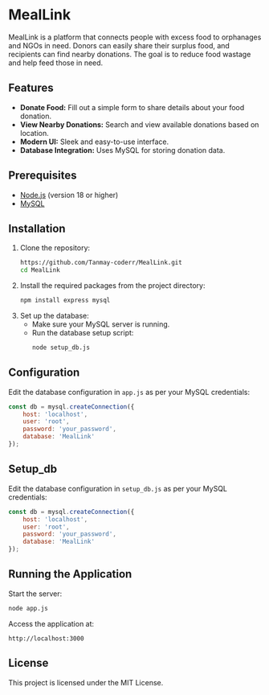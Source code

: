 # MealLink

MealLink is a platform that connects people with excess food to orphanages and NGOs in need. Donors can easily share their surplus food, and recipients can find nearby donations. The goal is to reduce food wastage and help feed those in need.

## Features

- **Donate Food:** Fill out a simple form to share details about your food donation.
- **View Nearby Donations:** Search and view available donations based on location.
- **Modern UI:** Sleek and easy-to-use interface.
- **Database Integration:** Uses MySQL for storing donation data.

## Prerequisites

- [Node.js](https://nodejs.org/) (version 18 or higher)
- [MySQL](https://dev.mysql.com/downloads/)

## Installation

1. Clone the repository:
   ```bash
   https://github.com/Tanmay-coderr/MealLink.git
   cd MealLink
   ```
2. Install the required packages from the project directory:
   ```bash
   npm install express mysql
   ```
3. Set up the database:
   - Make sure your MySQL server is running.
   - Run the database setup script:
     ```bash
     node setup_db.js
     ```

## Configuration

Edit the database configuration in `app.js` as per your MySQL credentials:

```js
const db = mysql.createConnection({
    host: 'localhost',
    user: 'root',
    password: 'your_password',
    database: 'MealLink'
});
```
## Setup_db
Edit the database configuration in `setup_db.js` as per your MySQL credentials:

```js
const db = mysql.createConnection({
    host: 'localhost',
    user: 'root',
    password: 'your_password',
    database: 'MealLink'
});
```

## Running the Application

Start the server:

```bash
node app.js
```

Access the application at:

```
http://localhost:3000
```

##

## License

This project is licensed under the MIT License.

